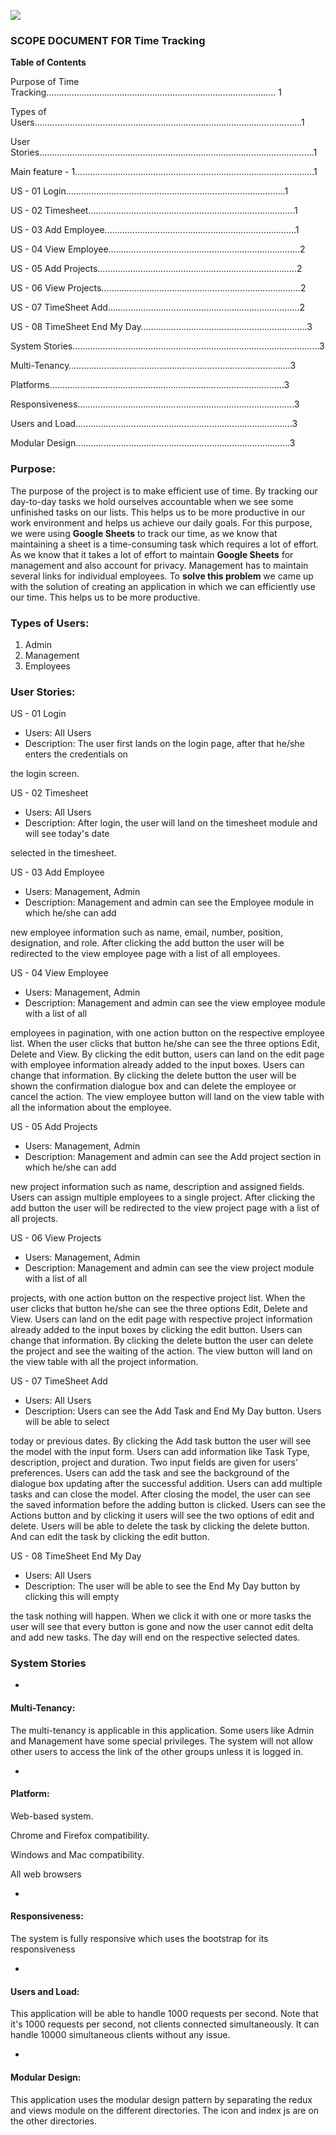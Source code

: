 ![](RackMultipart20221007-1-a893kq_html_e529ac4f467da965.png)

### **SCOPE DOCUMENT FOR Time Tracking**

**Table of Contents**

Purpose of Time Tracking………………………………………………………………………………. 1

Types of Users…………………………………………………………………………………………….1

User Stories……………………………………………………………………………………………….1

Main feature - 1…………………………………………………………………………………..1

US - 01 Login……………………………………………………………………………1

US - 02 Timesheet……………………………………………………………………….1

US - 03 Add Employee………………………………………………………………….1

US - 04 View Employee………………………………………………………………....2

US - 05 Add Projects…………………………………………………………………….2

US - 06 View Projects…………………………………………………………………....2

US - 07 TimeSheet Add………………………………………………………………….2

US - 08 TimeSheet End My Day……………………………………………………...…3

System Stories………………………………………………………………………………….....3

Multi-Tenancy……………………………………………………………………..……..3

Platforms…………………………………………………………………………………3

Responsiveness……………………………………………………………………….….3

Users and Load……………………………………………………………………….….3

Modular Design……………………………………………………………………….…3

### **Purpose:**

The purpose of the project is to make efficient use of time. By tracking our day-to-day tasks we hold ourselves accountable when we see some unfinished tasks on our lists. This helps us to be more productive in our work environment and helps us achieve our daily goals. For this purpose, we were using **Google Sheets** to track our time, as we know that maintaining a sheet is a time-consuming task which requires a lot of effort. As we know that it takes a lot of effort to maintain **Google Sheets** for management and also account for privacy. Management has to maintain several links for individual employees. To **solve this problem** we came up with the solution of creating an application in which we can efficiently use our time. This helps us to be more productive.

### **Types of Users:**

1. Admin
2. Management
3. Employees

### **User Stories:**

US - 01 Login

- Users: All Users
- Description: The user first lands on the login page, after that he/she enters the credentials on

the login screen.

US - 02 Timesheet

- Users: All Users
- Description: After login, the user will land on the timesheet module and will see today's date

selected in the timesheet.

US - 03 Add Employee

- Users: Management, Admin
- Description: Management and admin can see the Employee module in which he/she can add

new employee information such as name, email, number, position, designation, and role. After clicking the add button the user will be redirected to the view employee page with a list of all employees.

US - 04 View Employee

- Users: Management, Admin
- Description: Management and admin can see the view employee module with a list of all

employees in pagination, with one action button on the respective employee list. When the user clicks that button he/she can see the three options Edit, Delete and View. By clicking the edit button, users can land on the edit page with employee information already added to the input boxes. Users can change that information. By clicking the delete button the user will be shown the confirmation dialogue box and can delete the employee or cancel the action. The view employee button will land on the view table with all the information about the employee.

US - 05 Add Projects

- Users: Management, Admin
- Description: Management and admin can see the Add project section in which he/she can add

new project information such as name, description and assigned fields. Users can assign multiple employees to a single project. After clicking the add button the user will be redirected to the view project page with a list of all projects.

US - 06 View Projects

- Users: Management, Admin
- Description: Management and admin can see the view project module with a list of all

projects, with one action button on the respective project list. When the user clicks that button he/she can see the three options Edit, Delete and View. Users can land on the edit page with respective project information already added to the input boxes by clicking the edit button. Users can change that information. By clicking the delete button the user can delete the project and see the waiting of the action. The view button will land on the view table with all the project information.

US - 07 TimeSheet Add

- Users: All Users
- Description: Users can see the Add Task and End My Day button. Users will be able to select

today or previous dates. By clicking the Add task button the user will see the model with the input form. Users can add information like Task Type, description, project and duration. Two input fields are given for users' preferences. Users can add the task and see the background of the dialogue box updating after the successful addition. Users can add multiple tasks and can close the model. After closing the model, the user can see the saved information before the adding button is clicked. Users can see the Actions button and by clicking it users will see the two options of edit and delete. Users will be able to delete the task by clicking the delete button. And can edit the task by clicking the edit button.

US - 08 TimeSheet End My Day

- Users: All Users
- Description: The user will be able to see the End My Day button by clicking this will empty

the task nothing will happen. When we click it with one or more tasks the user will see that every button is gone and now the user cannot edit delta and add new tasks. The day will end on the respective selected dates.

### **System Stories**

-
#### **Multi-Tenancy:**

The multi-tenancy is applicable in this application. Some users like Admin and Management have some special privileges. The system will not allow other users to access the link of the other groups unless it is logged in.

-
#### **Platform:**

Web-based system.

Chrome and Firefox compatibility.

Windows and Mac compatibility.

All web browsers

-
#### **Responsiveness:**

The system is fully responsive which uses the bootstrap for its responsiveness

-
#### **Users and Load:**

This application will be able to handle 1000 requests per second. Note that it's 1000 requests per second, not clients connected simultaneously. It can handle 10000 simultaneous clients without any issue.

-
#### **Modular Design:**

This application uses the modular design pattern by separating the redux and views module on the different directories. The icon and index js are on the other directories.